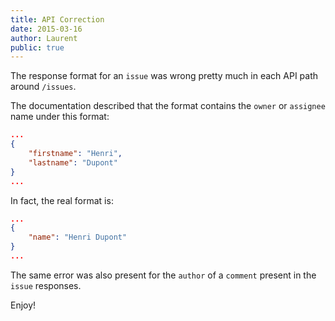 ```yaml
---
title: API Correction
date: 2015-03-16
author: Laurent
public: true
---
```


The response format for an `issue` was wrong pretty much in each API path around `/issues`.

The documentation described that the format contains the `owner` or `assignee` name under this format:

```json
...
{
	"firstname": "Henri",
	"lastname": "Dupont"
}
...
```

In fact, the real format is:

```json
...
{
	"name": "Henri Dupont"
}
...
```

The same error was also present for the `author` of a `comment` present in the `issue` responses.

Enjoy!